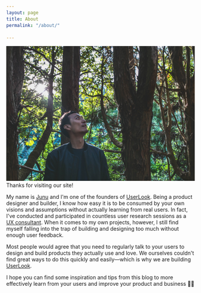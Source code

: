```yaml
---
layout: page
title: About
permalink: "/about/"

---
```

![](/uploads/meforest2.png)  
Thanks for visiting our site!

My name is [Junu](https://www.twitter.com/junetic) and I'm one of the founders of [UserLook](https://userlook.co). Being a product designer and builder, I know how easy it is to be consumed by your own visions and assumptions without actually learning from real users. In fact, I've conducted and participated in countless user research sessions as a [UX consultant](https://linkedin.com/in/junetic). When it comes to my own projects, however, I still find myself falling into the trap of building and designing too much without enough user feedback.

Most people would agree that you need to regularly talk to your users to design and build products they actually use and love. We ourselves couldn't find great ways to do this quickly and easily—which is why we are building [UserLook](https://userlook.co).

I hope you can find some inspiration and tips from this blog to more effectively learn from your users and improve your product and business 🙌😁